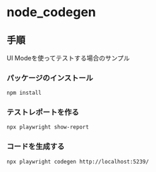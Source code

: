 # node_codegen

## 手順

UI Modeを使ってテストする場合のサンプル

### パッケージのインストール

```bash
npm install
```

### テストレポートを作る

```bash
npx playwright show-report
```

### コードを生成する

```bash
npx playwright codegen http://localhost:5239/
```
